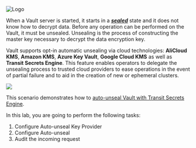 <img src="https://education-yh.s3-us-west-2.amazonaws.com/Vault_Icon_FullColor.png" alt="Logo"/>

When a Vault server is started, it starts in a [**_sealed_**](https://www.vaultproject.io/docs/concepts/seal.html) state and it does not know how to decrypt data. Before any operation can be performed on the Vault, it must be unsealed. Unsealing is the process of constructing the master key necessary to decrypt the data encryption key.

Vault supports opt-in automatic unsealing via cloud technologies: **AliCloud KMS**, **Amazon KMS**, **Azure Key Vault**, **Google Cloud KMS** as well as **Transit Secrets Engine**. This feature enables operators to delegate the unsealing process to trusted cloud providers to ease operations in the event of partial failure and to aid in the creation of new or ephemeral clusters.

<img src="https://s3-us-west-1.amazonaws.com/education-yh/screenshots/vault-autounseal-2.png">

This scenario demonstrates how to [auto-unseal Vault with Transit Secrets Engine](https://www.vaultproject.io/docs/configuration/seal/transit.html).

 In this lab, you are going to perform the following tasks:

1. Configure Auto-unseal Key Provider
1. Configure Auto-unseal
1. Audit the incoming request
